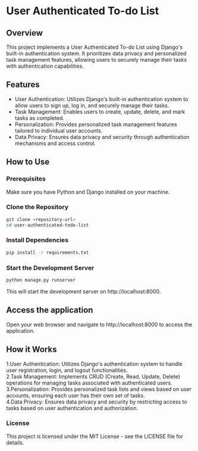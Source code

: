# User Authenticated To-do List

## Overview

This project implements a User Authenticated To-do List using Django's built-in authentication system. It prioritizes data privacy and personalized task management features, allowing users to securely manage their tasks with authentication capabilities.

## Features

- User Authentication: Utilizes Django's built-in authentication system to allow users to sign up, log in, and securely manage their tasks.
- Task Management: Enables users to create, update, delete, and mark tasks as completed.
- Personalization: Provides personalized task management features tailored to individual user accounts.
- Data Privacy: Ensures data privacy and security through authentication mechanisms and access control.

## How to Use

### Prerequisites

Make sure you have Python and Django installed on your machine.

### Clone the Repository

```bash
git clone <repository-url>
cd user-authenticated-todo-list
```

### Install Dependencies

```bash
pip install -r requirements.txt
```

### Start the Development Server 

```bash
python manage.py runserver
```
This will start the development server on http://localhost:8000.

## Access the application 
Open your web browser and navigate to http://localhost:8000 to access the application.

## How it Works 
1.User Authentication: Utilizes Django's authentication system to handle user registration, login, and logout functionalities. <br>
2.Task Management: Implements CRUD (Create, Read, Update, Delete) operations for managing tasks associated with authenticated users. <br>
3.Personalization: Provides personalized task lists and views based on user accounts, ensuring each user has their own set of tasks. <br>
4.Data Privacy: Ensures data privacy and security by restricting access to tasks based on user authentication and authorization. <br>

### License
This project is licensed under the MIT License - see the LICENSE file for details.
